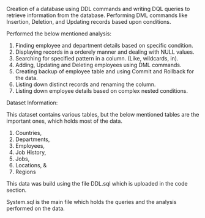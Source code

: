 Creation of a database using DDL commands and writing DQL queries to retrieve information from the database. 
Performing DML commands like Insertion, Deletion, and Updating records based upon conditions.

Performed the below mentioned analysis:

1. Finding employee and department details based on specific condition.
2. Displaying records in a orderely manner and dealing with NULL values.
3. Searching for specified pattern in a column. (Like, wildcards, in).
4. Adding, Updating and Deleting employees using DML commands.
5. Creating backup of employee table and using Commit and Rollback for the data.
6. Listing down distinct records and renaming the column.
7. Listing down employee details based on complex nested conditions.

Dataset Information:

This dataset contains various tables, but the below mentioned tables are the important ones, which holds most of the data.
1. Countries,
2. Departments,
3. Employees,
4. Job History,
5. Jobs,
6. Locations, &
7. Regions

This data was build using the file DDL.sql which is uploaded in the code section.

System.sql is the main file which holds the queries and the analysis performed on the data.
